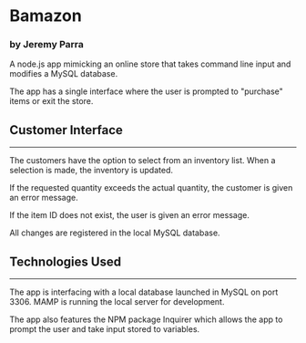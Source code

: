 # Bamazon
### by Jeremy Parra
 
A node.js app mimicking an online store that takes command line input and modifies a MySQL database.
 
The app has a single interface where the user is prompted to "purchase" items or exit the store.
 
## Customer Interface
<hr>
The customers have the option to select from an inventory list. When a selection is made, the inventory is updated.
 
If the requested quantity exceeds the actual quantity, the customer is given an error message.
 
If the item ID does not exist, the user is given an error message.
 
All changes are registered in the local MySQL database.
 
## Technologies Used
<hr>
 
The app is interfacing with a local database launched in MySQL on port 3306. MAMP is running the local server for development.
 
The app also features the NPM package Inquirer which allows the app to prompt the user and take input stored to variables.


